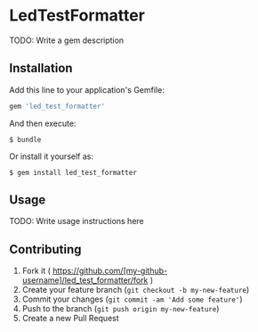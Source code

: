 # LedTestFormatter

TODO: Write a gem description

## Installation

Add this line to your application's Gemfile:

```ruby
gem 'led_test_formatter'
```

And then execute:

    $ bundle

Or install it yourself as:

    $ gem install led_test_formatter

## Usage

TODO: Write usage instructions here

## Contributing

1. Fork it ( https://github.com/[my-github-username]/led_test_formatter/fork )
2. Create your feature branch (`git checkout -b my-new-feature`)
3. Commit your changes (`git commit -am 'Add some feature'`)
4. Push to the branch (`git push origin my-new-feature`)
5. Create a new Pull Request
